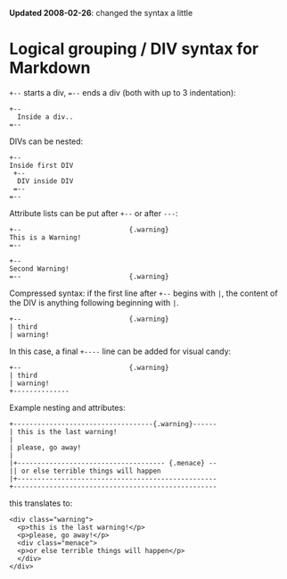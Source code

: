 
**Updated 2008-02-26**: changed the syntax a little

Logical grouping / DIV syntax for Markdown
==========================================

`+--` starts a div, `=--` ends a div (both with up to 3 indentation):

    +--
      Inside a div..
    =--

DIVs can be nested:

    +--
    Inside first DIV
     +--
      DIV inside DIV
     =--
    =--

Attribute lists can be put after `+--` or after `---`:

    +--                           {.warning}
    This is a Warning!
    =--

    +--
    Second Warning!
    =--                           {.warning}

Compressed syntax: if the first line after `+--` begins with `|`,
the content of the DIV is anything following beginning with `|`.

    +--                           {.warning}
    | third 
    | warning!

In this case, a final `+----` line can be added for visual candy:

    +--                           {.warning}
    | third 
    | warning!
    +--------------

Example nesting and attributes:

    +-----------------------------------{.warning}------
    | this is the last warning!
    |
    | please, go away!
    |
    |+------------------------------------- {.menace} --
    || or else terrible things will happen
    |+--------------------------------------------------
    +---------------------------------------------------

this translates to:

    <div class="warning">
      <p>this is the last warning!</p>
      <p>please, go away!</p>
      <div class="menace">
      <p>or else terrible things will happen</p>
      </div>
    </div>

